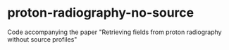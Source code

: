 # proton-radiography-no-source
Code accompanying the paper "Retrieving fields from proton radiography without source profiles"
